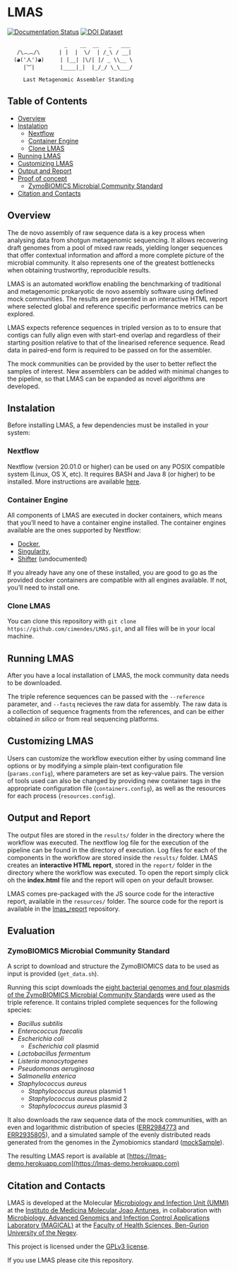 # LMAS

[![Documentation Status](https://readthedocs.org/projects/lmas/badge/?version=latest)](https://lmas.readthedocs.io/en/latest/?badge=latest)
[![DOI Dataset](https://zenodo.org/badge/DOI/10.5281/zenodo.4588970.svg)](https://doi.org/10.5281/zenodo.4588970)



                      _    __  __   _   ___
       /\︵︵/\      | |  |  \/  | /_\ / __|
      (◕('人')◕)     | |__| |\/| |/ _ \\__ \
         |︶|        |____|_|  |_/_/ \_\___/

         Last Metagenomic Assembler Standing

## Table of Contents

  * [Overview](#overview)
  * [Instalation](#instalation)
    + [Nextflow](#nextflow)
    + [Container Engine](#container-engine)
    + [Clone LMAS](#clone-lmas)
  * [Running LMAS](#running-lmas)
  * [Customizing LMAS](#customizing-lmas)
  * [Output and Report](#output-and-report)
  * [Proof of concept](#proof-of-concept)
    + [ZymoBIOMICS Microbial Community Standard](#zymobiomics-microbial-community-standard)
  * [Citation and Contacts](#citation-and-contacts)


## Overview

The de novo assembly of raw sequence data is a key process when analysing data from shotgun metagenomic sequencing. It allows recovering draft genomes from a pool of mixed raw reads, yielding longer sequences that offer contextual information and afford a more complete picture of the microbial community. It also represents one of the greatest bottlenecks when obtaining trustworthy, reproducible results.

LMAS is an automated workflow enabling the benchmarking of traditional and metagenomic prokaryotic de novo assembly software using defined mock communities. The results are presented in an interactive HTML report where selected global and reference specific performance metrics can be explored.

LMAS expects reference sequences in tripled version as to to ensure that contigs can fully align even with start-end overlap and regardless of their starting position relative to that of the linearised reference sequence. Read data in paired-end form is required to be passed on for the assembler. 

The mock communities can be provided by the user to better reflect the samples of interest. New assemblers can be added with minimal changes to the pipeline, so that LMAS can be expanded as novel algorithms are developed.

## Instalation

Before installing LMAS, a few dependencies must be installed in your system:

### Nextflow

Nextflow (version 20.01.0 or higher) can be used on any POSIX compatible system (Linux, OS X, etc). It requires BASH and 
Java 8 (or higher) to be installed. More instructions are available [here](https://www.nextflow.io/docs/latest/getstarted.html).

### Container Engine

All components of LMAS are executed in docker containers, which means that you’ll need to have a container engine 
installed. The container engines available are the ones supported by Nextflow:

* [Docker](https://www.nextflow.io/docs/latest/docker.html),
* [Singularity](https://www.nextflow.io/docs/latest/singularity.html),
* [Shifter](https://github.com/NERSC/shifter) (undocumented)

If you already have any one of these installed, you are good to go as the provided docker containers are compatible 
with all engines available. If not, you’ll need to install one.

### Clone LMAS

You can clone this repository with `git clone https://github.com/cimendes/LMAS.git`, and all files will be in your local machine.

## Running LMAS

After you have a local installation of LMAS, the mock community data needs to be downloaded.

The triple reference sequences can be passed with the `--reference` parameter, and `--fastq` recieves the raw data for assembly.
The raw data is a collection of sequence fragments from the references, and can be either obtained *in silico*  or from real
sequencing platforms. 


## Customizing LMAS

Users can customize the workflow execution either by using command line options or by modifying a simple plain-text 
configuration file (`params.config`), where parameters are set as key-value pairs. The version of tools used can also 
be changed by providing new container tags in the appropriate configuration file (`containers.config`), as well as the 
resources for each process (`resources.config`).


## Output and Report

The output files are stored in the `results/` folder in the directory where the workflow was executed. 
The nextflow log file for the execution of the pipeline can be found in the directory of execution. Log files for each
of the components in the workflow are stored inside the `results/` folder.
LMAS creates an **interactive HTML report**, stored in the `report/` folder in the directory where the 
workflow was executed. To open the report simply click oh the **index.html** file and the report will open on 
your default browser. 

LMAS comes pre-packaged with the JS source code for the interactive report, available in the `resources/` folder. 
The source code for the report is available in the [lmas_report](https://github.com/cimendes/lmas_report) repository. 

## Evaluation

### ZymoBIOMICS Microbial Community Standard

A script to download and structure the ZymoBIOMICS data to be used as input is provided (`get_data.sh`). 

Running this scipt downloads the [eight bacterial genomes and four plasmids of the ZymoBIOMICS Microbial Community Standards](https://zenodo.org/record/4588970#.YEeA83X7RhE) were used as the triple reference. 
It contains tripled complete sequences for the following species:
- *Bacillus subtilis* 
- *Enterococcus faecalis*
- *Escherichia coli*
   - *Escherichia coli* plasmid
- *Lactobacillus fermentum*
- *Listeria monocytogenes*
- *Pseudomonas aeruginosa*
- *Salmonella enterica*
- *Staphylococcus aureus*
   - *Staphylococcus aureus* plasmid 1
   - *Staphylococcus aureus* plasmid 2
   - *Staphylococcus aureus* plasmid 3

It also downloads the raw sequence data of the mock communities, with an even and logarithmic distribution of species ([ERR2984773](https://www.ebi.ac.uk/ena/browser/view/ERR2984773) and [ERR2935805](https://www.ebi.ac.uk/ena/browser/view/ERR2935805)), and a simulated sample of the evenly distributed reads generated from the genomes in the Zymobiomics standard ([mockSample](https://zenodo.org/record/4588970#.YEeA83X7RhE)).

The resulting LMAS report is available at [https://lmas-demo.herokuapp.com](https://lmas-demo.herokuapp.com)

## Citation and Contacts

LMAS is developed at the Molecular [Microbiology and Infection Unit (UMMI)](http://darwin.phyloviz.net/wiki/doku.php) at the [Instituto de Medicina Molecular Joao Antunes](https://imm.medicina.ulisboa.pt/en/), in collaboration with [Microbiology, Advanced Genomics and Infection Control Applications Laboratory (MAGICAL)](https://morangiladlab.com) at the [Faculty of Health Sciences, Ben-Gurion University of the Negev](https://in.bgu.ac.il/en/fohs/Pages/default.aspx). 

This project is licensed under the [GPLv3 license](https://github.com/cimendes/LMAS/blob/main/LICENSE).

If you use LMAS please cite this repository.